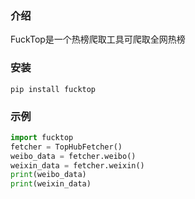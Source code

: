 
### 介绍
FuckTop是一个热榜爬取工具可爬取全网热榜
### 安装
```
pip install fucktop
```

### 示例
```python
import fucktop
fetcher = TopHubFetcher()
weibo_data = fetcher.weibo()
weixin_data = fetcher.weixin()
print(weibo_data)
print(weixin_data)
```
